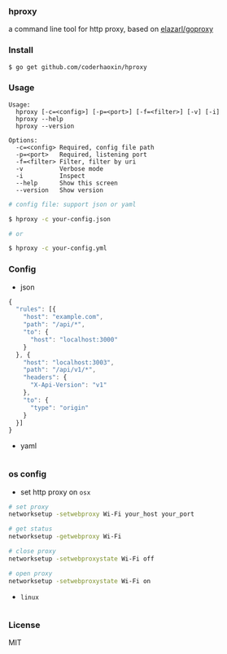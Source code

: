 ### hproxy

a command line tool for http proxy, based on [elazarl/goproxy](https://github.com/elazarl/goproxy)

### Install

```bash
$ go get github.com/coderhaoxin/hproxy
```

### Usage

```
Usage:
  hproxy [-c=<config>] [-p=<port>] [-f=<filter>] [-v] [-i]
  hproxy --help
  hproxy --version

Options:
  -c=<config> Required, config file path
  -p=<port>   Required, listening port
  -f=<filter> Filter, filter by uri
  -v          Verbose mode
  -i          Inspect
  --help      Show this screen
  --version   Show version
```

```bash
# config file: support json or yaml

$ hproxy -c your-config.json

# or

$ hproxy -c your-config.yml
```

### Config

* json

```js
{
  "rules": [{
    "host": "example.com",
    "path": "/api/*",
    "to": {
      "host": "localhost:3000"
    }
  }, {
    "host": "localhost:3003",
    "path": "/api/v1/*",
    "headers": {
      "X-Api-Version": "v1"
    },
    "to": {
      "type": "origin"
    }
  }]
}
```

* yaml

```yaml
```

### os config

* set http proxy on `osx`

```bash
# set proxy
networksetup -setwebproxy Wi-Fi your_host your_port

# get status
networksetup -getwebproxy Wi-Fi

# close proxy
networksetup -setwebproxystate Wi-Fi off

# open proxy
networksetup -setwebproxystate Wi-Fi on
```

* `linux`

```bash
```

### License
MIT
